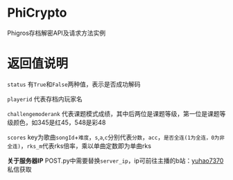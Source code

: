 # PhiCrypto
 Phigros存档解密API及请求方法实例

# 返回值说明
 `status` 有`True`和`False`两种值，表示是否成功解码

 `playerid` 代表存档内玩家名

 `challengemoderank` 代表课题模式成绩，其中后两位是课题等级，第一位是课题等级颜色，如345是红45，548是彩48

 `scores` key为歌曲`songId`+`难度`，`s`,`a`,`c`分别代表`分数`，`acc`，`是否全连(1为全连，0为非全连)`，`rks_m`代表rks倍率，乘以单曲定数即为单曲rks

 **关于服务器IP**
  POST.py中需要替换`server_ip`，ip可前往主播的b站：[yuhao7370](https://space.bilibili.com/275661582) 私信获取

